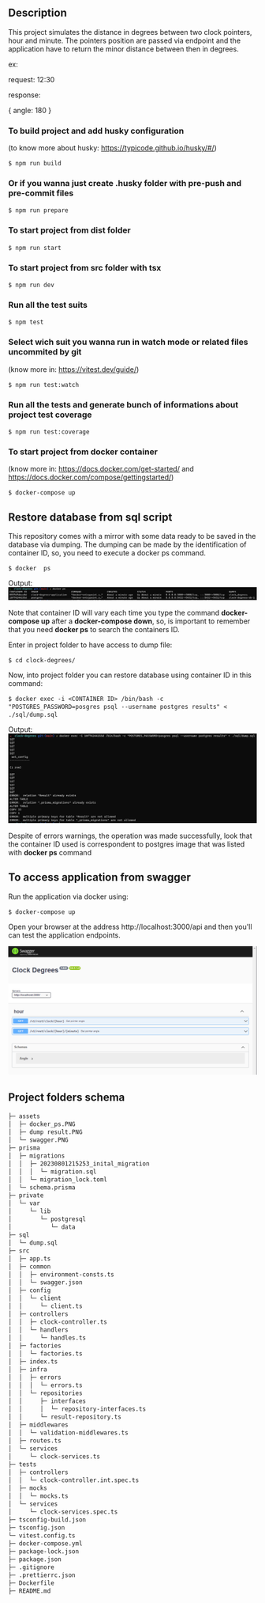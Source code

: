 ## Description

This project simulates the distance in degrees between two clock pointers, hour and minute. The pointers position are passed via endpoint and the application have to return the minor distance between then in degrees.

ex:

request: 12:30

response:

{
angle: 180
}


### To build project and add husky configuration

(to know more about husky: https://typicode.github.io/husky/#/)

```
$ npm run build
```

### Or if you wanna just create .husky folder with pre-push and pre-commit files

```
$ npm run prepare
```

### To start project from dist folder

```
$ npm run start
```

### To start project from src folder with tsx

```
$ npm run dev
```

### Run all the test suits

```
$ npm test
```

### Select wich suit you wanna run in watch mode or related files uncommited by git

(know more in: https://vitest.dev/guide/)

```
$ npm run test:watch
```

### Run all the tests and generate bunch of informations about project test coverage

```
$ npm run test:coverage
```

### To start project from docker container

(know more in: https://docs.docker.com/get-started/ and https://docs.docker.com/compose/gettingstarted/)

```
$ docker-compose up
```

## Restore database from sql script

This repository comes with a mirror with some data ready to be saved in the database via dumping. The dumping can be made by the identification of container ID, so, you need to execute a docker ps command.

```
$ docker  ps
```
Output:
![plot](./assets/docker_ps.PNG)



Note that container ID will vary each time you type the command **docker-compose up** after a **docker-compose down**, so, is important to remember that you need **docker ps** to search the containers ID.

Enter in project folder to have access to dump file:

```
$ cd clock-degrees/
```

Now, into project folder you can restore database using container ID in this command:

```
$ docker exec -i <CONTAINER ID> /bin/bash -c "POSTGRES_PASSWORD=posgres psql --username postgres results" < ./sql/dump.sql
```
Output:
![plot](./assets/dump%20result.PNG)

Despite of errors warnings, the operation was made successfully, look that the container ID used is correspondent to postgres image that was listed with **docker ps** command
## To access application from swagger

Run the application via docker using:

```
$ docker-compose up
```

Open your browser at the address http://localhost:3000/api and then you'll can test the application endpoints.


![plot](./assets/swagger.PNG)


## Project folders schema


```
├─ assets
│  ├─ docker_ps.PNG
│  ├─ dump result.PNG
│  └─ swagger.PNG
├─ prisma
│  ├─ migrations
│  │  ├─ 20230801215253_inital_migration
│  │  │  └─ migration.sql
│  │  └─ migration_lock.toml
│  └─ schema.prisma
├─ private
│  └─ var
│     └─ lib
│        └─ postgresql
│           └─ data
├─ sql
│  └─ dump.sql
├─ src
│  ├─ app.ts
│  ├─ common
│  │  ├─ environment-consts.ts
│  │  └─ swagger.json
│  ├─ config
│  │  └─ client
│  │     └─ client.ts
│  ├─ controllers
│  │  ├─ clock-controller.ts
│  │  └─ handlers
│  │     └─ handles.ts
│  ├─ factories
│  │  └─ factories.ts
│  ├─ index.ts
│  ├─ infra
│  │  ├─ errors
│  │  │  └─ errors.ts
│  │  └─ repositories
│  │     ├─ interfaces
│  │     │  └─ repository-interfaces.ts
│  │     └─ result-repository.ts
│  ├─ middlewares
│  │  └─ validation-middlewares.ts
│  ├─ routes.ts
│  └─ services
│     └─ clock-services.ts
├─ tests
│  ├─ controllers
│  │  └─ clock-controller.int.spec.ts
│  ├─ mocks
│  │  └─ mocks.ts
│  └─ services
│     └─ clock-services.spec.ts
├─ tsconfig-build.json
├─ tsconfig.json
└─ vitest.config.ts
├─ docker-compose.yml
├─ package-lock.json
├─ package.json
├─ .gitignore
├─ .prettierrc.json
├─ Dockerfile
├─ README.md
```
